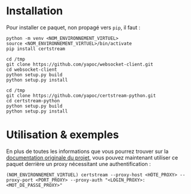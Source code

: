# Installation

Pour installer ce paquet, non propagé vers `pip`, il faut : 

```
python -m venv <NOM_ENVIRONNEMENT_VIRTUEL>
source <NOM_ENVIRONNEMENT_VIRTUEL>/bin/activate
pip install certstream

cd /tmp
git clone https://github.com/yapoc/websocket-client.git
cd websocket-client
python setup.py build
python setup.py install

cd /tmp
git clone https://github.com/yapoc/certstream-python.git
cd certstream-python
python setup.py build
python setup.py install
```

# Utilisation & exemples

En plus de toutes les informations que vous pourrez trouver sur la [documentation originale du projet](https://github.com/CaliDog/certstream-python), vous pouvez maintenant utiliser ce paquet derrière un proxy nécessitant une authentification :  

```
(NOM_ENVIRONNEMENT_VIRTUEL) certstream --proxy-host <HÔTE_PROXY> --proxy-port <PORT_PROXY> --proxy-auth "<LOGIN_PROXY>:<MOT_DE_PASSE_PROXY>"
```
